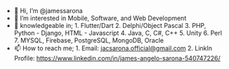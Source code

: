- 👋 Hi, I’m @jamessarona
- 👀 I’m interested in Mobile, Software, and Web Development
- 🌱 knowledgeable in;
      1. Flutter/Dart
      2. Delphi/Object Pascal
      3. PHP, Python - Django, HTML - Javascript 
      4. Java, C, C#, C++
      5. Unity
      6. Perl
      7. MYSQL, Firebase, PostgreSQL, MongoDB, Oracle 
- 📫 How to reach me;
      1. Email: jacsarona.official@gmail.com
      2. LinkIn Profile: https://www.linkedin.com/in/james-angelo-sarona-540747226/

<!---
jamessarona/jamessarona is a ✨ special ✨ repository because its `README.md` (this file) appears on your GitHub profile.
You can click the Preview link to take a look at your changes.
--->
